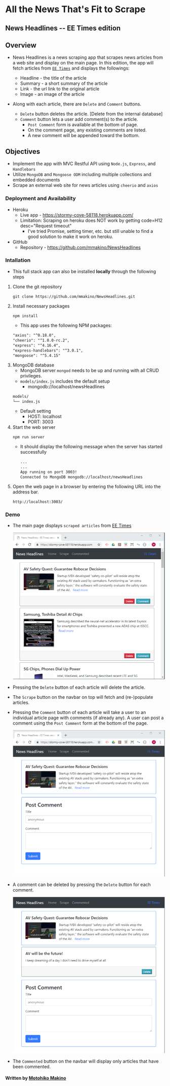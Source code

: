 # All the News That's Fit to Scrape

## __News Headlines -- EE Times edition__

## Overview

* News Headlines is a news scraping app that scrapes news articles from a web site
  and display on the main page. In this edition, the app will fetch articles from [`EE Times`](https://www.eetimes.com/) and displays the followings:
     * Headline - the title of the article
     * Summary - a short summary of the article
     * Link - the url link to the original article
     * Image - an image of the article
     
* Along with each article, there are `Delete` and `Comment` buttons.
  * `Delete` button deletes the article. [Delete from the internal database]
  * `Comment` button lets a user add comment(s) to the article.
    * `Post Comment` form is available at the bottom of page.
    * On the comment page, any existing comments are listed.
    * A new comment will be appended toward the bottom.

## Objectives

* Implement the app with MVC Restful API using `Node.js`, `Express`, and `Handlebars`
* Utilize `MongoDB` and `Mongoose ODM` including multiple collections and embedded documents
* Scrape an external web site for news articles using `cheerio` and `axios`

### Deployment and Availability

* Heroku
  * Live app - https://stormy-cove-58118.herokuapp.com/
  * Limitation: Scraping on heroku does NOT work by getting code=H12 desc="Request timeout"
    * I've tried Promise, setting timer, etc. but still unable to find a good solution to make it work on heroku.
* GitHub
  * Repository - https://github.com/mmakino/NewsHeadlines

### Intallation

* This full stack app can also be installed __locally__ through the following steps 

1. Clone the git repository
    ```
    git clone https://github.com/mmakino/NewsHeadlines.git
    ```
1. Install necessary packages
    ```
    npm install
    ```
    * This app uses the following NPM packages:
    ```
    "axios": "^0.18.0",
    "cheerio": "^1.0.0-rc.2",
    "express": "^4.16.4",
    "express-handlebars": "^3.0.1",
    "mongoose": "^5.4.15"
    ```
1. MongoDB database
    * MongoDB server `mongod` needs to be up and running with all CRUD privileges.
    * `models/index.js` includes the default setup
       * mongodb://localhost/newsHeadlines
    ```
    models/
    └── index.js
    ```
    * Default setting
        * HOST: localhost
        * PORT: 3003
1. Start the web server
    ```
    npm run server
    ```
    * It should display the following message when the server has started successfully
      ```
      ...
      ...
      App running on port 3003!
      Connected to MongoDB mongodb://localhost/newsHeadlines
      ```
1. Open the web page in a browser by entering the following URL into the address bar.
    ```
    http://localhost:3003/
    ```

### Demo

* The main page displays `scraped articles` from [EE Times](https://www.eetimes.com/)

   [![main page](public/image/demo_main.png)](https://stormy-cove-58118.herokuapp.com/)
   
* Pressing the `Delete` button of each article will delete the article.

* The `Scrape` button on the navbar on top will fetch and (re-)populate articles.

* Pressing the `Comment` button of each article will take a user to an individual article page with comments (if already any). A user can post a comment using the `Post Comment` form at the bottom of the page.

   [![article page](public/image/demo_post-comment.png)](https://stormy-cove-58118.herokuapp.com/)
   
* A comment can be deleted by pressing the `Delete` button for each comment.

   [![comment](public/image/demo_comment.png)](https://stormy-cove-58118.herokuapp.com/)

* The `Commented` button on the navbar will display only articles that have been commented.


#### Written by [Motohiko Makino](https://mmakino.github.io/)


